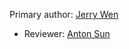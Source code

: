 Primary author: [Jerry Wen](https://github.com/jerrywen2005)
* Reviewer: [Anton Sun](https://github.com/antonsun6)